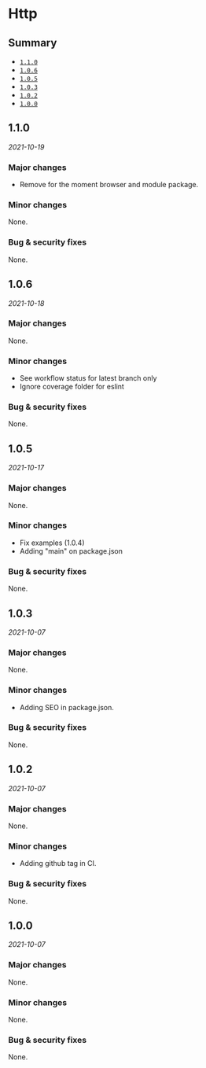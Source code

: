 # Http

## Summary

- [`1.1.0`](#110)
- [`1.0.6`](#106)
- [`1.0.5`](#105)
- [`1.0.3`](#103)
- [`1.0.2`](#102)
- [`1.0.0`](#100)

## 1.1.0

*2021-10-19*

### Major changes

- Remove for the moment browser and module package.

### Minor changes

None.

### Bug & security fixes

None.

## 1.0.6

*2021-10-18*

### Major changes

None.

### Minor changes

- See workflow status for latest branch only
- Ignore coverage folder for eslint

### Bug & security fixes

None.

## 1.0.5

*2021-10-17*

### Major changes

None.

### Minor changes

- Fix examples (1.0.4)
- Adding "main" on package.json

### Bug & security fixes

None.

## 1.0.3

*2021-10-07*

### Major changes

None.

### Minor changes

- Adding SEO in package.json.

### Bug & security fixes

None.

## 1.0.2

*2021-10-07*

### Major changes

None.

### Minor changes

- Adding github tag in CI.

### Bug & security fixes

None.


## 1.0.0

*2021-10-07*

### Major changes

None.

### Minor changes

None.

### Bug & security fixes

None.
